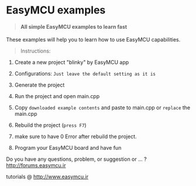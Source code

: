 # EasyMCU examples
> #### All simple EasyMCU examples to learn fast

These examples will help you to learn how to use EasyMCU capabilities.

> Instructions:
 
1. Create a new project "blinky" by EasyMCU app
2. Configurations:
   `Just leave the default setting as it is`
 
3. Generate the project
4. Run the project and open main.cpp 
5. Copy `downloaded example contents`
   and paste to main.cpp or `replace` the main.cpp
 
6. Rebuild the project (`press F7`)
7. make sure to have 0 Error after rebuild the project.
8. Program your EasyMCU board and have fun
 
Do you have any questions, problem, or suggestion or ... ?
http://forums.easymcu.ir
 
tutorials @ 
http://www.easymcu.ir
 
